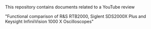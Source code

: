 This repository contains documents related to a YouTube review 

"Functional comparison of R&S RTB2000, Siglent SDS2000X Plus and Keysight InfiniiVision 1000 X Oscilloscopes"


